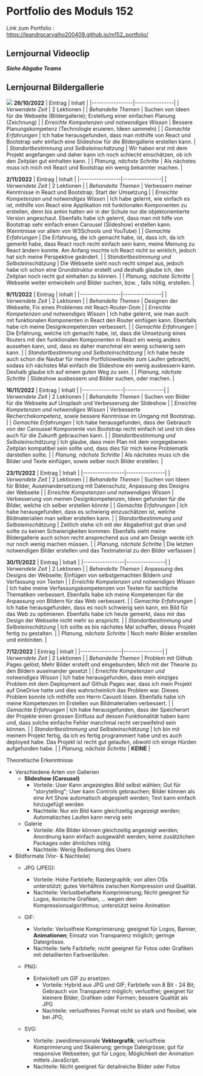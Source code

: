 # Portfolio des Moduls 152

Link zum Portfolio : https://leandrocarvalho200409.github.io/m152_portfolio/

## Lernjournal Videoclip <br />
***Siehe Abgabe Teams***

## Lernjournal Bildergallerie <br />

![](Captura%20de%20ecrã%202022-12-14%20161317.png)
**26/10/2022**
| Eintrag | Inhalt |
|-----------------|----------------|
| *Verwendete Zeit* | 2 Lektionen |
| *Behandelte Themen* | Suchen von Ideen für die Webseite (Bildergallerie); Erstellung einer einfachen Planung (Zeichnung) |
| *Erreichte Kompetenzen und notwendiges Wissen* | Bessere Planungskompetenz (Technologie eruieren, Ideen sammeln) |
| *Gemachte Erfahrungen* | Ich habe herausgefunden, dass man mithilfe von React und Bootstrap sehr einfach eine Slideshow für die Bildergallerie erstellen kann. |
| *Standortbestimmung und Selbsteinschätzung* | Wir haben erst mit dem Projekt angefangen und daher kann ich noch schlecht einschätzen, ob ich den Zeitplan gut einhalten kann. |
| *Planung, nächste Schritte* | Als nächstes muss ich mich mit React und Bootstrap ein wenig bekannter machen. |

**2/11/2022**
| Eintrag | Inhalt |
|-----------------|----------------|
| *Verwendete Zeit* | 2 Lektionen |
| *Behandelte Themen* | Verbessern meiner Kenntnisse in React und Bootstrap; Start der Umsetzung |
| *Erreichte Kompetenzen und notwendiges Wissen* | Ich habe gelernt, wie einfach es ist, mithilfe von React eine Applikation mit funktionalen Komponenten zu erstellen, denn bis anhin hatten wir in der Schule nur die objektorientierte Version angeschaut. Ebenfalls habe ich gelernt, dass man mit hilfe von Bootstrap sehr einfach einen Carousel (Slideshow) erstellen kann. (Kenntnisse vor allem von W3Schools und YouTube) |
| *Gemachte Erfahrungen* | Die Erfahrung, die ich gemacht habe, ist, dass ich, da ich gemerkt habe, dass React noch recht einfach sein kann, meine Meinung zu React ändern konnte. Am Anfang mochte ich React nicht so wirklich, jedoch hat sich meine Perspektive geändert. |
| *Standortbestimmung und Selbsteinschätzung* | Die Webseite sieht noch recht simpel aus, jedoch habe ich schon eine Grundstruktur erstellt und deshalb glaube ich, den Zeitplan noch recht gut einhalten zu können. |
| *Planung, nächste Schritte* | Webseite weiter entwickeln und Bilder suchen, bzw. , falls nötig, erstellen. |

**9/11/2022**
| Eintrag | Inhalt |
|-----------------|----------------|
| *Verwendete Zeit* | 2 Lektionen |
| *Behandelte Themen* | Designen der Webseite, Fix eines Problemes mit React-Router-Dom |
| *Erreichte Kompetenzen und notwendiges Wissen* | Ich habe gelernt, wie man auch mit funktionalen Komponenten in React den Router einfügen kann. Ebenfalls habe ich meine Designkompetenzen verbessert. |
| *Gemachte Erfahrungen* | Die Erfahrung, welche ich gemacht habe, ist, dass die Umsetzung eines Routers mit den funktionalen Komponenten in React ein wenig anders aussehen kann, und, dass es daher manchmal ein wenig schwierig sein kann. |
| *Standortbestimmung und Selbsteinschätzung* | Ich habe heute auch schon die Navbar für meine Portfoliowebseite zum Laufen gebracht, sodass ich nächstes Mal einfach die Slideshow ein wenig ausbessern kann. Deshalb glaube ich auf einem guten Weg zu sein. |
| *Planung, nächste Schritte* | Slideshow ausbessern und Bilder suchen, oder machen. |

**16/11/2022**
| Eintrag | Inhalt |
|-----------------|----------------|
| *Verwendete Zeit* | 2 Lektionen |
| *Behandelte Themen* | Suchen von Bilder für die Webseite auf Unsplash und Verbesserung der Slideshow |
| *Erreichte Kompetenzen und notwendiges Wissen* | Verbesserte Recherchekompetenz, sowie bessere Kenntnisse im Umgang mit Bootstrap. |
| *Gemachte Erfahrungen* | Ich habe herausgefunden, dass der Gebrauch von der Caroussel Komponente von Bootstrap recht einfach ist und ich dies auch für die Zukunft gebrauchen kann. |
| *Standortbestimmung und Selbsteinschätzung* | Ich glaube, dass mein Plan mit dem vorgegebenen Zeitplan kompatibel sein sollte und, dass dies für mich keine Problematik darstellen sollte. |
| *Planung, nächste Schritte* | Als nächstes muss ich die Bilder und Texte einfügen, sowie selber noch Bilder erstellen. |

**23/11/2022**
| Eintrag | Inhalt |
|-----------------|----------------|
| *Verwendete Zeit* | 2 Lektionen |
| *Behandelte Themen* | Suchen von Ideen für Bilder, Auseinandersetzung mit Datenschutz, Anpassung des Designs der Webseite |
| *Erreichte Kompetenzen und notwendiges Wissen* | Verbesserung von meinen Designkompetenzen, Ideen gefunden für die Bilder, welche ich selber erstellen könnte |
| *Gemachte Erfahrungen* | Ich habe herausgefunden, dass es schwierig einzuschätzen ist, welche Bildmaterialien man selber erstellen kann. |
| *Standortbestimmung und Selbsteinschätzung* | Zeitlich stehe ich mit der Abgabefrist gut dran und sollte zu keinen Schwierigkeiten kommen. Ebenfalls sieht meine Bildergallerie auch schon recht ansprechend aus und am Design werde ich nur noch wenig machen müssen. |
| *Planung, nächste Schritte* | Die letzten notwendigen Bilder erstellen und das Textmaterial zu den Bilder verfassen |

**30/11/2022**
| Eintrag | Inhalt |
|-----------------|----------------|
| *Verwendete Zeit* | 2 Lektionen |
| *Behandelte Themen* | Anpassung des Designs der Webseite; Einfügen von selbstgemachten Bildern und Verfassung von Texten |
| *Erreichte Kompetenzen und notwendiges Wissen* | Ich habe meine Verfassungskompetenzen von Texten für sachliche Thematiken verbessert. Ebenfalls habe ich meine Kompetenzen für die Anpassung von Bildern für das Web verbessert. |
| *Gemachte Erfahrungen* | Ich habe herausgefunden, dass es noch schwierig sein kann, ein Bild für das Web zu optimieren. Ebenfalls habe ich heute gemerkt, dass mir das Design der Webseite nicht mehr so anspricht. |
| *Standortbestimmung und Selbsteinschätzung* | Ich sollte es bis nächstes Mal schaffen, dieses Projekt fertig zu gestalten. |
| *Planung, nächste Schritte* | Noch mehr Bilder erstellen und einbinden. |

**7/12/2022**
| Eintrag | Inhalt |
|-----------------|----------------|
| *Verwendete Zeit* | 2 Lektionen |
| *Behandelte Themen* | Problem mit Github Pages gelöst; Mehr Bilder erstellt und eingebunden; Mich mit der Theorie zu den Bildern auseinander gesetzt |
| *Erreichte Kompetenzen und notwendiges Wissen* | Ich habe herausgefunden, dass mein einziges Problem mit dem Deployment auf Github Pages war, dass ich mein Projekt auf OneDrive hatte und dies wahrscheinlich das Problem war. Dieses Problem konnte ich mithilfe von Herrn Cavuoti lösen. Ebenfalls habe ich meine Kompetenzen im Erstellen vun Bildmaterialien verbessert. |
| *Gemachte Erfahrungen* | Ich habe herausgefunden, dass der Speicherort der Projekte einen grossen Einfluss auf dessen Funktionalität haben kann und, dass solche einfache Fehler manchmal recht verzweifelnd sein können. |
| *Standortbestimmung und Selbsteinschätzung* | Ich bin mit meinem Projekt fertig, da ich es fertig programmiert habe und es auch deployed habe. Das Projekt ist recht gut gelaufen, obwohl ich einige Hürden aufgefunden habe. |
| *Planung, nächste Schritte* | **KEINE** |

Theoretische Erkenntnisse
- Verschiedene Arten von Gallerien
   - **Slideshow (Carousel)**
      - Vorteile: User Kann angezeigtes Bild selbst wählen; Gut für "storytelling"; User kann Controls gebrauchen; Bilder können als eine Art Show automatisch abgespielt werden; Text kann einfach hinzugefügt werden
      - Nachteile: Nur ein Bild kann gleichzeitig angezeigt werden; Automatisches Laufen kann nervig sein
   - Galerie
      - Vorteile: Alle Bilder können gleichzeitig angezeigt werden; Anordnung kann einfach ausgewählt werden; keine zusätzlichen Packages oder ähnliches nötig
      - Nachteile: Wenig Bedienung des Users
- Bildformate (Vor- & Nachteile)
  - JPG (JPEG):
      - Vorteile: Hohe Farbtiefe; Rastergraphik; von allen OSs unterstützt; gutes Verhältnis zwischen Kompression und Qualität.
      - Nachteile: Verlustbehaftete Komprimierung; Nicht geeignet für Logos, ikonische Grafiken, ... wegen dem Kompressionsalgorithmus; unterstützt keine Animation
  - GIF:
      - Vorteile: Verlustfreie Komprimierung; geeignet für Logos, Banner, **Animationen**; Einsatz von Transparenz möglich; geringe Dateigrösse.
      - Nachteile: tiefe Farbtiefe; nicht geeignet für Fotos oder Grafiken mit detaillierten Farbverläufen.
  - PNG:
    - Entwickelt um GIF zu ersetzen.
      - Vorteile: Hybrid aus JPG und GIF; Farbtiefe von 8 Bit - 24 Bit; Gebrauch von Transparenz möglich; verlustfrei; geeignet für kleinere Bilder, Grafiken oder Formen; bessere Qualität als JPG
      - Nachteile: verlustfreies Format nicht so stark und flexibel, wie bei JPG; 
  
  - SVG:
      - Vorteile: zweidimensionale **Vektorgrafik**; verlustfreie Komprimierung und Skalierung; geringe Dateigrösse; gut für responsive Webseiten; gut für Logos; Möglichkeit der Animation mittels JavaScript.
      - Nachteile: Nicht geeignet für detailreiche Bilder oder Fotos
